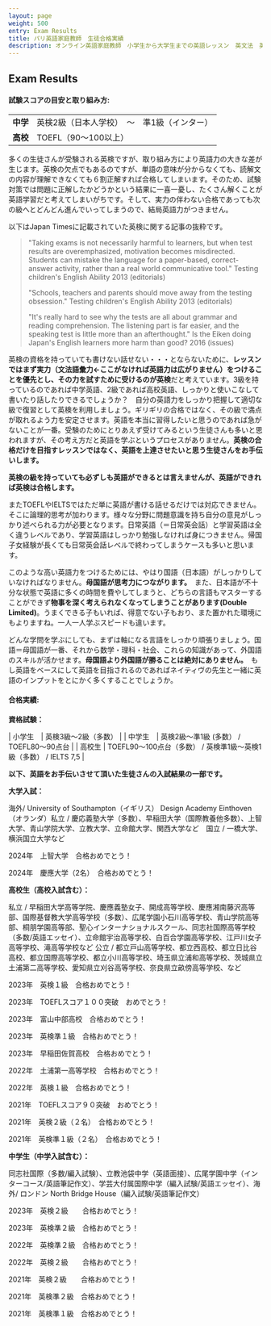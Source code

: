 ```yaml
---
layout: page
weight: 500
entry: Exam Results
title: パリ英語家庭教師　生徒合格実績
description: オンライン英語家庭教師　小学生から大学生までの英語レッスン　英文法　英語エッセイ　英検　TOEFL　IB　SAT　IELTS　TOEIC　帰国子女受験など幅広く対応。フランス・パリだけでなくヨーロッパ各国、日本の生徒さんにもレッスンを提供しています。講師は日本人女性　英検1級　仏検1級保持。
---
```


## Exam Results

<h4>試験スコアの目安と取り組み方:</h4>
<table>
<tr>
<td nowrap><strong>中学</strong></td>
<td>英検2級（日本人学校）　～　準1級（インター）</td>
</tr>
<tr>
<td><strong>高校</strong></td>
<td>TOEFL（90〜100以上）</td>
</tr>
</table>

多くの生徒さんが受験される英検ですが、取り組み方により英語力の大きな差が生じます。英検の欠点でもあるのですが、単語の意味が分からなくても、読解文の内容が理解できなくても６割正解すれば合格してしまいます。そのため、試験対策では問題に正解したかどうかという結果に一喜一憂し、たくさん解くことが英語学習だと考えてしまいがちです。そして、実力の伴わない合格であっても次の級へとどんどん進んでいってしまうので、結局英語力がつきません。

以下はJapan Timesに記載されていた英検に関する記事の抜粋です。

> "Taking exams is not necessarily harmful to learners, but when test results are overemphasized, motivation becomes misdirected. Students can mistake the language for a paper-based, correct-answer activity, rather than a real world communicative tool." Testing children's English Ability 2013 (editorials)
> 
> "Schools, teachers and parents should move away from the testing obsession." Testing children's English Ability 2013 (editorials)
> 
> "It's really hard to see why the tests are all about grammar and reading comprehension. The listening part is far easier, and the speaking test is little more than an afterthought." Is the Eiken doing Japan's English learners more harm than good? 2016 (issues)

英検の資格を持っていても書けない話せない・・・とならないために、<strong>レッスンではまず実力（文法語彙力←ここがなければ英語力は広がりません）をつけることを優先とし、その力を試すために受けるのが英検</strong>だと考えています。3級を持っているのであれば中学英語、2級であれば高校英語、しっかりと使いこなして書いたり話したりできるでしょうか？　自分の英語力をしっかり把握して適切な級で復習として英検を利用しましょう。ギリギリの合格ではなく、その級で満点が取れるよう力を安定させます。英語を本当に習得したいと思うのであれば急がないことが一番。受験のためにとりあえず受けてみるという生徒さんも多いと思われますが、その考え方だと英語を学ぶというプロセスがありません。**英検の合格だけを目指すレッスンではなく、英語を上達させたいと思う生徒さんをお手伝いします。**

**英検の級を持っていても必ずしも英語ができるとは言えませんが、英語ができれば英検は合格します。**

またTOEFLやIELTSではただ単に英語が書ける話せるだけでは対応できません。そこに論理的思考が加わります。様々な分野に問題意識を持ち自分の意見がしっかり述べられる力が必要となります。日常英語（＝日常英会話）と学習英語は全く違うレベルであり、学習英語はしっかり勉強しなければ身につきません。帰国子女経験が長くても日常英会話レベルで終わってしまうケースも多いと思います。

このような高い英語力をつけるためには、やはり国語（日本語）がしっかりしていなければなりません。**母国語が思考力につながります。**　また、日本語が不十分な状態で英語に多くの時間を費やしてしまうと、どちらの言語もマスターすることができず**物事を深く考えられなくなってしまうことがあります(Double Limited)**。うまくできる子もいれば、得意でない子もおり、また置かれた環境にもよりますね。一人一人学ぶスピードも違います。

どんな学問を学ぶにしても、まずは軸になる言語をしっかり頑張りましょう。国語＝母国語が一番、それから数学・理科・社会、これらの知識があって、外国語のスキルが活かせます。**母国語より外国語が勝ることは絶対にありません。**　もし英語をベースにして英語を目指されるのであればネイティヴの先生と一緒に英語のインプットをとにかく多くすることでしょうか。

<h4>合格実績:</h4>

<strong>資格試験：</strong>

| 小学生　| 英検3級〜2級（多数） |
| 中学生　| 英検2級〜準1級 (多数） / TOEFL80〜90点台 |
| 高校生 | TOEFL90〜100点台（多数） / 英検準1級〜英検1級（多数） / IELTS 7,5 |

**以下、英語をお手伝いさせて頂いた生徒さんの入試結果の一部です。** 

<strong>大学入試：</strong>

海外/ University of Southampton（イギリス） Design Academy Einthoven（オランダ）私立 / 慶応義塾大学（多数）、早稲田大学（国際教養他多数）、上智大学、青山学院大学、立教大学、立命館大学、関西大学など　国立 / 一橋大学、横浜国立大学など

2024年　上智大学　合格おめでとう！

2024年　慶應大学（2名）　合格おめでとう！

<strong>高校生（高校入試含む）：</strong>

私立 / 早稲田大学高等学院、慶應義塾女子、開成高等学校、慶應湘南藤沢高等部、国際基督教大学高等学校（多数）、広尾学園小石川高等学校、青山学院高等部、桐朋学園高等部、聖心インターナショナルスクール、同志社国際高等学校（多数/英語エッセイ）、立命館宇治高等学校、白百合学園高等学校、江戸川女子高等学校、滝高等学校など   公立 / 都立戸山高等学校、都立西高校、都立日比谷高校、都立国際高等学校、都立小川高等学校、埼玉県立浦和高等学校、茨城県立土浦第二高等学校、愛知県立刈谷高等学校、奈良県立畝傍高等学校、など

2023年　英検１級　合格おめでとう！

2023年　TOEFLスコア１００突破　おめでとう！

2023年　富山中部高校　合格おめでとう！

2023年　英検準１級　合格おめでとう！

2023年　早稲田佐賀高校　合格おめでとう！

2022年　土浦第一高等学校　合格おめでとう！

2022年　英検１級　合格おめでとう！

2021年　TOEFLスコア９０突破　おめでとう！

2021年　英検２級（２名）　合格おめでとう！

2021年　英検準１級（２名）　合格おめでとう！

<strong>中学生（中学入試含む）：</strong>

同志社国際（多数/編入試験）、立教池袋中学（英語面接）、広尾学園中学（インターコース/英語筆記作文）、学芸大付属国際中学（編入試験/英語エッセイ）、海外/ ロンドン North Bridge House（編入試験/英語筆記作文） 

2023年　英検２級　　合格おめでとう！

2023年　英検準２級　合格おめでとう！

2022年　英検準２級　合格おめでとう！　

2022年　英検２級　　合格おめでとう！

2021年　英検２級　　合格おめでとう！

2021年　英検準２級　合格おめでとう！　

2021年　英検準１級　合格おめでとう！　
